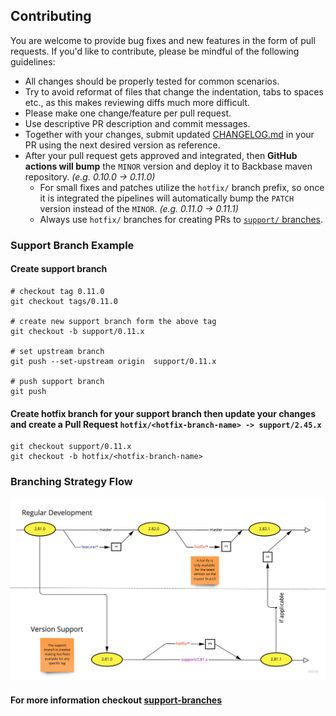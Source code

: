 ## Contributing

You are welcome to provide bug fixes and new features in the form of pull requests. If you'd like to contribute, please be mindful of the following guidelines:

- All changes should be properly tested for common scenarios.
- Try to avoid reformat of files that change the indentation, tabs to spaces etc., as this makes reviewing diffs much more difficult.
- Please make one change/feature per pull request.
- Use descriptive PR description and commit messages.
- Together with your changes, submit updated [CHANGELOG.md](CHANGELOG.md) in your PR using the next desired version as reference.
- After your pull request gets approved and integrated, then **GitHub actions will bump** the `MINOR` version and deploy it to Backbase maven repository. *(e.g. 0.10.0 -> 0.11.0)*
    * For small fixes and patches utilize the `hotfix/` branch prefix, so once it is integrated the pipelines will automatically bump the `PATCH` version instead of the `MINOR`. *(e.g. 0.11.0 -> 0.11.1)*
    * Always use `hotfix/` branches for creating PRs to [`support/` branches](https://gitversion.net/docs/learn/branching-strategies/gitflow/examples#support-branches).
### Support Branch Example
#### Create support branch
```shell
# checkout tag 0.11.0
git checkout tags/0.11.0

# create new support branch form the above tag
git checkout -b support/0.11.x

# set upstream branch
git push --set-upstream origin  support/0.11.x

# push support branch
git push 
```

#### Create hotfix branch for your support branch then update your changes and create a Pull Request `hotfix/<hotfix-branch-name> -> support/2.45.x`

```shell
git checkout support/0.11.x
git checkout -b hotfix/<hotfix-branch-name>
```

### Branching Strategy Flow
![Branching Strategy](docs/branching_strategy.jpg)

#### For more information checkout [support-branches](https://gitversion.net/docs/learn/branching-strategies/gitflow/examples#support-branches)